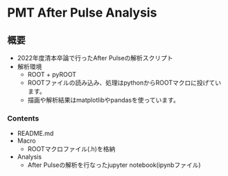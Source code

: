 # PMT After Pulse Analysis
## 概要
- 2022年度清本卒論で行ったAfter Pulseの解析スクリプト
- 解析環境
  - ROOT + pyROOT
  - ROOTファイルの読み込み、処理はpythonからROOTマクロに投げています。
  - 描画や解析結果はmatplotlibやpandasを使っています。
### Contents
- README.md
- Macro
  - ROOTマクロファイル(.h)を格納
- Analysis
  - After Pulseの解析を行なったjupyter notebook(ipynbファイル)